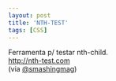 ```yaml
---
layout: post
title: 'NTH-TEST'
tags: [CSS]
---
```


Ferramenta p/ testar nth-child.<br>
<http://nth-test.com><br>
(via [@smashingmag](https://twitter.com/smashingmag/status/409043967661993984))
